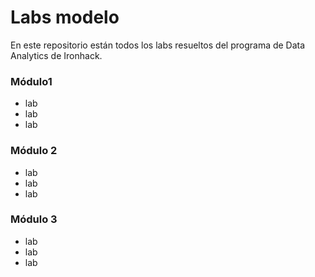 # Labs modelo

En este repositorio están todos los labs resueltos del programa de Data Analytics de Ironhack.

### Módulo1

- lab
- lab
- lab

### Módulo 2

- lab
- lab
- lab

### Módulo 3

- lab
- lab
- lab



